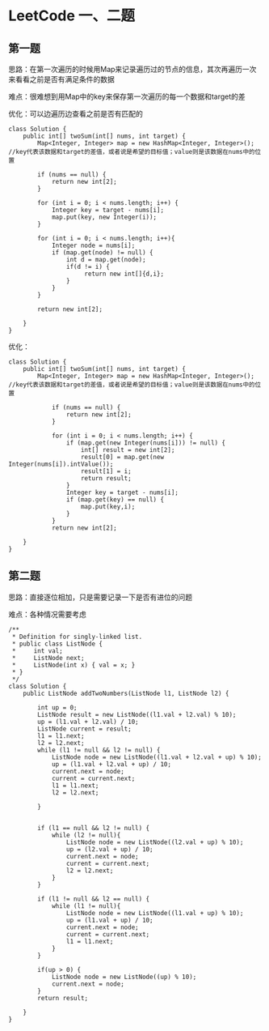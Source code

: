 # LeetCode 一、二题  
## 第一题    
思路：在第一次遍历的时候用Map来记录遍历过的节点的信息，其次再遍历一次来看看之前是否有满足条件的数据  

难点：很难想到用Map中的key来保存第一次遍历的每一个数据和target的差  

优化：可以边遍历边查看之前是否有匹配的  

	class Solution {
	    public int[] twoSum(int[] nums, int target) {
	        Map<Integer, Integer> map = new HashMap<Integer, Integer>();  //key代表该数据和target的差值，或者说是希望的目标值；value则是该数据在nums中的位置
	        
	        if (nums == null) {
	            return new int[2];
	        }
	        
	        for (int i = 0; i < nums.length; i++) {
	            Integer key = target - nums[i];
	            map.put(key, new Integer(i));
	        }
	        
	        for (int i = 0; i < nums.length; i++){
	            Integer node = nums[i];
	            if (map.get(node) != null) {
	                int d = map.get(node);
	                if(d != i) {
	                     return new int[]{d,i};
	                }
	            }
	        }
	        
	        return new int[2];
	        
	    }
	}  

优化：  

	class Solution {
	    public int[] twoSum(int[] nums, int target) {
	        Map<Integer, Integer> map = new HashMap<Integer, Integer>();    //key代表该数据和target的差值，或者说是希望的目标值；value则是该数据在nums中的位置
		        
		        if (nums == null) {
		            return new int[2];
		        }
		        
		        for (int i = 0; i < nums.length; i++) {
					if (map.get(new Integer(nums[i])) != null) {
						int[] result = new int[2];
						result[0] = map.get(new Integer(nums[i]).intValue());
						result[1] = i;
						return result;
					}
					Integer key = target - nums[i];
					if (map.get(key) == null) {
						map.put(key,i);
					}
				}	        
		        return new int[2];
        
    	}
	}

## 第二题  
思路：直接逐位相加，只是需要记录一下是否有进位的问题  

难点：各种情况需要考虑  

	/**
	 * Definition for singly-linked list.
	 * public class ListNode {
	 *     int val;
	 *     ListNode next;
	 *     ListNode(int x) { val = x; }
	 * }
	 */
	class Solution {
	    public ListNode addTwoNumbers(ListNode l1, ListNode l2) {
	        
	        int up = 0;
	        ListNode result = new ListNode((l1.val + l2.val) % 10);
	        up = (l1.val + l2.val) / 10;
	        ListNode current = result;
	        l1 = l1.next;
	        l2 = l2.next;
	        while (l1 != null && l2 != null) {
	            ListNode node = new ListNode((l1.val + l2.val + up) % 10);
	            up = (l1.val + l2.val + up) / 10;
	            current.next = node;
	            current = current.next;
	            l1 = l1.next;
	            l2 = l2.next;
	        
	        }
	    
	        
	        if (l1 == null && l2 != null) {
	            while (l2 != null){
	                ListNode node = new ListNode((l2.val + up) % 10);
	                up = (l2.val + up) / 10;
	                current.next = node;
	                current = current.next;
	                l2 = l2.next;
	            }
	        }
	        
	        if (l1 != null && l2 == null) {
	            while (l1 != null){
	                ListNode node = new ListNode((l1.val + up) % 10);
	                up = (l1.val + up) / 10;
	                current.next = node;
	                current = current.next;
	                l1 = l1.next;
	            }
	        }
	        
	        if(up > 0) {
	            ListNode node = new ListNode((up) % 10);
	            current.next = node;
	        }
	        return result;
	        
	    }
	}  
